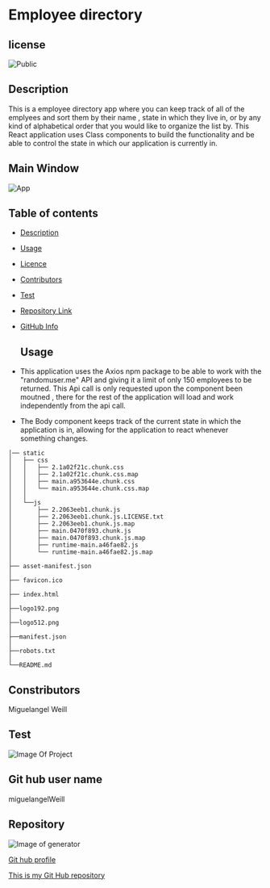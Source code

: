 # Employee directory
## license

![Public](https://img.shields.io/badge/license-Public-blue)

## Description

This is a employee directory app where you can keep track of all of the emplyees and sort them by their name , state in which they live in, or by any kind of alphabetical order that you would like to organize the list by. This React application uses Class components to build the functionality and be able to control the state in which our application is currently in.

## Main Window

  ![App](https://user-images.githubusercontent.com/64563531/99190071-7fbef080-2732-11eb-9891-dc76a03bd625.png)


## Table of contents

- [Description](#Description)
- [Usage](#Usage)
- [Licence](#License)
- [Contributors](#Contributors)
- [Test](#Test)
- [Repository Link](#Repository)
- [GitHub Info](#GitHub)


  ## Usage

- This application uses the Axios npm package to be able to work with the "randomuser.me" API and giving it a limit of only 150 employees to be returned. This Api call is only requested upon the component been moutned , there for the rest of the application will load and work independently from the api call.
- The Body component keeps track of the current state in which the application is in, allowing for the application to react whenever something changes.

 ```
│── static
│   ├── css
│   │   ├── 2.1a02f21c.chunk.css
│   │   ├── 2.1a02f21c.chunk.css.map
│   │   ├── main.a953644e.chunk.css
│   │   └── main.a953644e.chunk.css.map
│   │ 
│   └──js
│       ├── 2.2063eeb1.chunk.js
│       ├── 2.2063eeb1.chunk.js.LICENSE.txt
│       ├── 2.2063eeb1.chunk.js.map
│       ├── main.0470f893.chunk.js
│       ├── main.0470f893.chunk.js.map
│       ├── runtime-main.a46fae82.js
│       └── runtime-main.a46fae82.js.map
│ 
├── asset-manifest.json
│
├── favicon.ico
│
├── index.html  
│
├──logo192.png
│
├──logo512.png
│
├──manifest.json
│
├──robots.txt
│
└──README.md

```

  ## Constributors

  Miguelangel Weill

  ## Test

  ![Image Of Project](./public/assets/images/burgerEater.gif)

  ## Git hub user name

  miguelangelWeill

  ## Repository

![Image of generator](https://avatars2.githubusercontent.com/u/64563531?v=4)

[Git hub profile](https://api.github.com/users/Miguelangelweill)

[This is my Git Hub repository](https://github.com/Miguelangelweill)
